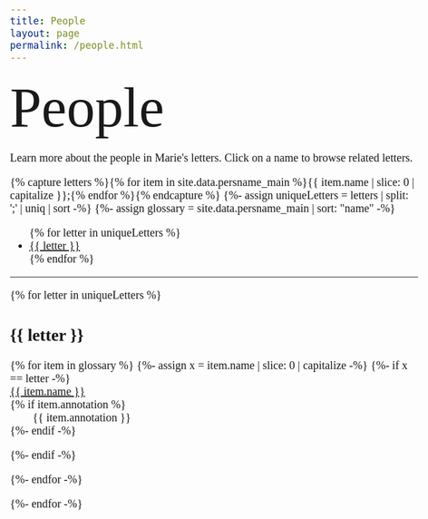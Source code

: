 ```yaml
---
title: People
layout: page
permalink: /people.html
---
```

<style>
body {
  font-family: 'Playfair Display', serif;
    font-size: 20px;
}

.title {
        font-family: 'Dawning of a New Day', cursive;
        font-size: 100px;
      }
    </style>

<div class="title">People</div>
<div class="body">
<p>Learn more about the people in Marie's letters. Click on a name to browse related letters.</p>

{% capture letters %}{% for item in site.data.persname_main %}{{ item.name | slice: 0 | capitalize }};{% endfor %}{% endcapture %}
{%- assign uniqueLetters = letters | split: ';' | uniq | sort -%}
{%- assign glossary = site.data.persname_main | sort: "name" -%}

<ul class="list-inline">
{% for letter in uniqueLetters %}
<li class="list-inline-item h2"><a href="#{{ letter }}">{{ letter }}</a></li>
{% endfor %}
</ul>
<hr>

<div>

{% for letter in uniqueLetters %}
<h2 class="pt-4" id="{{ letter }}">{{ letter }}</h2>

<dl id="glossary-list">
{% for item in glossary %}
{%- assign x = item.name | slice: 0 | capitalize -%}
{%- if x == letter -%}
    <dt class="glossary-def"><div id="{{ item.key }}"><a href="{{ '/browse.html#' | append: item.key | relative_url }}">
    {{ item.name }}</a></div></dt> 
    {% if item.annotation %}<dd>{{ item.annotation }}</dd>{%- endif -%}
    
{%- endif -%}

{%- endfor -%}
</dl>

{%- endfor -%}

